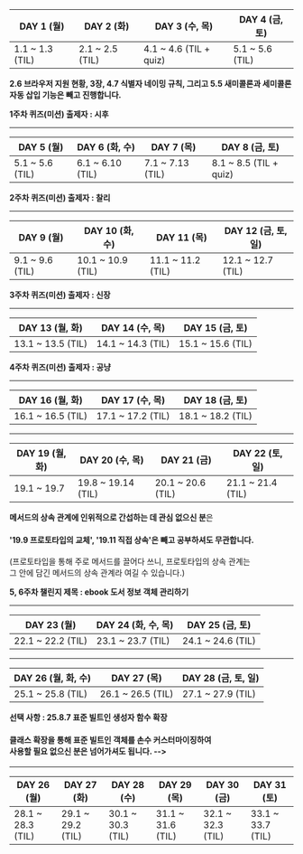 | DAY 1 (월) | DAY 2 (화) | DAY 3 (수, 목) | DAY 4 (금, 토) | 
|------------| ---------- | -------------- | --------------|
| 1.1 ~ 1.3 (TIL) | 2.1 ~ 2.5 (TIL) | 4.1 ~ 4.6 (TIL + quiz) | 5.1 ~ 5.6 (TIL) |

**2.6 브라우저 지원 현황, 3장, 4.7 식별자 네이밍 규칙, 그리고 5.5 새미콜론과 세미콜론 자동 삽입 기능은 빼고 진행합니다.**

**1주차 퀴즈(미션) 출제자 : 시후**

---

| DAY 5 (월) | DAY 6 (화, 수) | DAY 7 (목) |  DAY 8 (금, 토) |
|------------| ---------- | -------------- | ----------- |
| 5.1 ~ 5.6 (TIL) | 6.1 ~ 6.10 (TIL) | 7.1 ~ 7.13 (TIL)| 8.1 ~ 8.5 (TIL + quiz) |

**2주차 퀴즈(미션) 출제자 : 찰리**

---

| DAY 9 (월) | DAY 10 (화, 수) | DAY 11 (목) |  DAY 12 (금, 토, 일) |
|------------| ---------- | -------------- | ----------- |
| 9.1 ~ 9.6 (TIL) | 10.1 ~ 10.9 (TIL) | 11.1 ~ 11.2 (TIL) | 12.1 ~ 12.7 (TIL) |

**3주차 퀴즈(미션) 출제자 : 신장**

---

| DAY 13 (월, 화) | DAY 14 (수, 목) | DAY 15 (금, 토) | 
|------------| ---------- | -------------- | 
| 13.1 ~ 13.5 (TIL) | 14.1 ~ 14.3 (TIL) | 15.1 ~ 15.6 (TIL) |  

**4주차 퀴즈(미션) 출제자 : 공냥**

---

| DAY 16 (월, 화) | DAY 17 (수, 목) | DAY 18 (금, 토) | 
|------------| ---------- | -------------- | 
| 16.1 ~ 16.5 (TIL) | 17.1 ~ 17.2 (TIL) | 18.1 ~ 18.2 (TIL) |

---

| DAY 19 (월, 화) | DAY 20 (수, 목) | DAY 21 (금) | DAY 22 (토, 일) |
|------------| ---------- | -------------- | ---- |
| 19.1 ~ 19.7 | 19.8 ~ 19.14 (TIL) | 20.1 ~ 20.6 (TIL) | 21.1 ~ 21.4 (TIL) |

**메서드의 상속 관계에 인위적으로 간섭하는 데 관심 없으신 분**은
#### '19.9 프로토타입의 교체', '19.11 직접 상속'은 빼고 공부하셔도 무관합니다.
(프로토타입을 통해 주로 메서드를 끌어다 쓰니, 프로토타입의 상속 관계는</br> 그 안에 담긴 메서드의 상속 관계라 여길 수 있습니다.)

**5, 6주차 챌린지 제목 : ebook 도서 정보 객체 관리하기**

---

| DAY 23 (월) | DAY 24 (화, 수, 목) | DAY 25 (금, 토) |
|------------| ---------- | -------------- | 
| 22.1 ~ 22.2 (TIL) | 23.1 ~ 23.7 (TIL) | 24.1 ~ 24.6 (TIL) |

---

| DAY 26 (월, 화, 수) | DAY 27 (목) | DAY 28 (금, 토, 일) |
|------------| ---------- | -------------- |
| 25.1 ~ 25.8 (TIL) | 26.1 ~ 26.5 (TIL) | 27.1 ~ 27.9 (TIL) |

**선택 사항 : 25.8.7 표준 빌트인 생성자 함수 확장**

#### 클래스 확장을 통해 표준 빌트인 객체를 손수 커스터마이징하여</br> 사용할 필요 없으신 분은 넘어가셔도 됩니다. -->

---

| DAY 26 (월) | DAY 27 (화) | DAY 28 (수) | DAY 29 (목) | DAY 30 (금) | DAY 31 (토) |
|------------| ---------- | -------------- | ---- | ---- | ---- |
| 28.1 ~ 28.3 (TIL) | 29.1 ~ 29.2 (TIL) | 30.1 ~ 30.3 (TIL) | 31.1 ~ 31.6 (TIL) | 32.1 ~ 32.3 (TIL) | 33.1 ~ 33.7 (TIL) |
